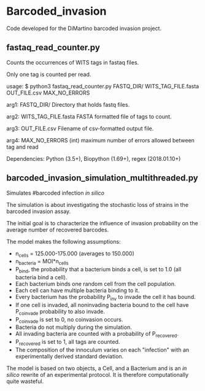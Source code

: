 # Barcoded_invasion

Code developed for the DiMartino barcoded invasion project.

## fastaq_read_counter.py

Counts the occurrences of WITS tags in fastaq files.

Only one tag is counted per read.

usage:
$ python3 fastaq_read_counter.py FASTQ_DIR/ WITS_TAG_FILE.fasta OUT_FILE.csv MAX_NO_ERRORS

arg1: FASTQ_DIR/
        Directory that holds fastq files.

arg2: WITS_TAG_FILE.fasta
        FASTA formatted file of tags to count.

arg3: OUT_FILE.csv
        Filename of csv-formatted output file.

arg4: MAX_NO_ERRORS
        (int) maximum number of errors allowed between tag and read

Dependencies: Python (3.5+), Biopython (1.69+), regex (2018.01.10+)

## barcoded_invasion_simulation_multithreaded.py

Simulates #barcoded infection _in silico_

The simulation is about investigating the stochastic loss of strains in the barcoded invasion assay.

The initial goal is to characterize the influence of invasion probability on
the average number of recovered barcodes.

The model makes the following assumptions:

-  n<sub>cells</sub> = 125.000-175.000 (averages to 150.000)
-  n<sub>bacteria</sub> = MOI*n<sub>cells</sub>
-  P<sub>bind</sub>, the probability that a bacterium binds a cell, is set to 1.0 (all bacteria bind a cell).
-  Each bacterium binds one random cell from the cell population.
-  Each cell can have multiple bacteria binding to it.
-  Every bacterium has the probability P<sub>inv</sub> to invade the cell it has bound.
-  If one cell is invaded, all noninvading bacteria bound to the cell have P<sub>coinvade</sub> probability to also invade.
-  P<sub>coinvade</sub> is set to 0, no coinvasion occurs.
-  Bacteria do not multiply during the simulation.
-  All invading bacteria are counted with a probability of P<sub>recovered</sub>.
-  P<sub>recovered</sub> is set to 1, all tags are counted.
-  The composition of the innoculum varies on each "infection" with an experimentally derived standard deviation.

The model is based on two objects, a Cell, and a Bacterium and is an _in silico_ rewrite of an experimental protocol. It is therefore computationally quite wasteful. 
